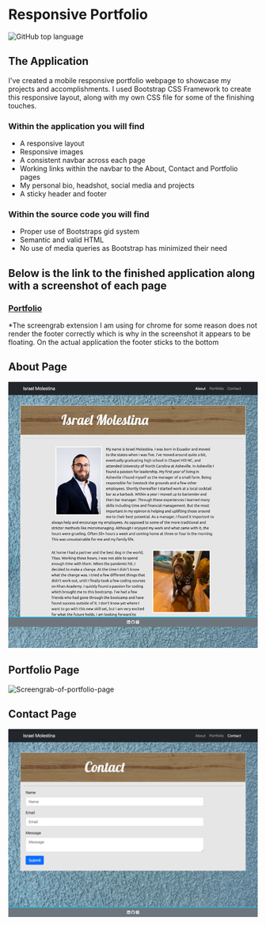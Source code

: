 # Responsive Portfolio
![GitHub top language](https://img.shields.io/github/languages/top/Israel-Molestina/Israel-Molestina.github.io)

## The Application
I've created a mobile responsive portfolio webpage to showcase my projects and accomplishments. I used Bootstrap CSS Framework to create this responsive layout, along with my own CSS file for some of the finishing touches. 

### Within the application you will find
* A responsive layout
* Responsive images
* A consistent navbar across each page
* Working links within the navbar to the About, Contact and Portfolio pages
* My personal bio, headshot, social media and projects
* A sticky header and footer

### Within the source code you will find
* Proper use of Bootstraps gid system
* Semantic and valid HTML
* No use of media queries as Bootstrap has minimized their need

## Below is the link to the finished application along with a screenshot of each page
### [Portfolio](https://israel-molestina.github.io/)
*The screengrab extension I am using for chrome for some reason does not render the footer correctly which is why in the screenshot it appears to be floating. On the actual application the footer sticks to the bottom

## About Page
![Screengrab-of-about-page](assets/pics/portfolio-about-page.png)

## Portfolio Page
![Screengrab-of-portfolio-page](assets/pics/portfolio-page.png)

## Contact Page
![Screengrab-of-contact-page](assets/pics/portfolio-contact-page.png)
